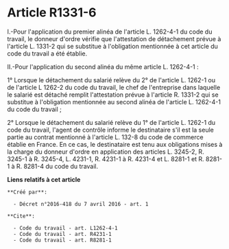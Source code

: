 # Article R1331-6

I.-Pour l'application du premier alinéa de l'article L. 1262-4-1 du code du travail, le donneur d'ordre vérifie que
l'attestation de détachement prévue à l'article L. 1331-2 qui se substitue à l'obligation mentionnée à cet article du code du
travail a été établie. 

II.-Pour l'application du second alinéa du même article L. 1262-4-1 : 

1° Lorsque le détachement du salarié relève du 2° de l'article L. 1262-1 ou de l'article L 1262-2 du code du travail, le chef
de l'entreprise dans laquelle le salarié est détaché remplit l'attestation prévue à l'article R. 1331-2 qui se substitue à
l'obligation mentionnée au second alinéa de l'article L. 1262-4-1 du code du travail ; 

2° Lorsque le détachement du salarié relève du 1° de l'article L. 1262-1 du code du travail, l'agent de contrôle informe le
destinataire s'il est la seule partie au contrat mentionné à l'article L. 132-8 du code de commerce établie en France. En ce
cas, le destinataire est tenu aux obligations mises à la charge du donneur d'ordre en application des articles L. 3245-2, R.
3245-1 à R. 3245-4, L. 4231-1, R. 4231-1 à R. 4231-4 et L. 8281-1 et R. 8281-1 à R. 8281-4 du code du travail.

**Liens relatifs à cet article**

	**Créé par**:

	  - Décret n°2016-418 du 7 avril 2016 - art. 1

	**Cite**:

	  - Code du travail - art. L1262-4-1
	  - Code du travail - art. R4231-1
	  - Code du travail - art. R8281-1
